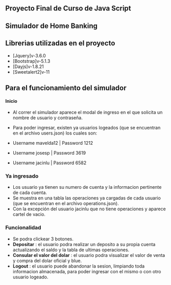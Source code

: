 ## Proyecto Final de Curso de Java Script
## Simulador de Home Banking
## Librerias utilizadas en el proyecto
- [Jquery]v-3.6.0 
- [Bootstrap]v-5.1.3
- [Dayjs]v-1.8.21
- [Sweetalert2]v-11

## Para el funcionamiento del simulador
#### Inicio
- Al correr el simulador aparece el modal de ingreso en el que solicita un nombre de usuario y contraseña.
- Para poder ingresar, existen ya usuarios logeados (que se encuentran en el archivo users.json) los cuales son:

- Username mavelda12 | Password 1212
- Username josesp | Password 3619
- Username jacinlu | Password 6582

### Ya ingresado
- Los usuario ya tienen su numero de cuenta y la informacion pertinente de cada cuenta.
- Se muestra en una tabla las operaciones ya cargadas de cada usuario (que se encuentran en el archivo operations.json).
- Con la excepción del usuario jacinlu que no tiene operaciones y aparece cartel de vacio.

### Funcionalidad
- Se podra clickear 3 botones.
- **Depositar** : el usuario podra realizar un deposito a su propia cuenta actualizando el saldo y la tabla de ultimas operaciones.
- **Consular el valor del dolar** : el usuario podra visualizar el valor de venta y compra del dolar oficial y blue.
- **Logout** : el usuario puede abandonar la sesion, limpiando toda informacion almacenada, para poder ingresar 
  con el mismo o con otro usuario logeado.




